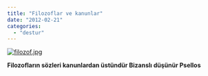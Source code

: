 ```yaml
---
title: "Filozoflar ve kanunlar"
date: "2012-02-21"
categories: 
  - "destur"
---
```


[![filozof.jpg](/uploads/2012/02/filozof.jpg)](/uploads/2012/02/filozof.jpg "filozof.jpg")

[](/uploads/2012/02/filozof.jpg "filozof.jpg")**Filozofların sözleri kanunlardan üstündür Bizanslı düşünür Psellos**
